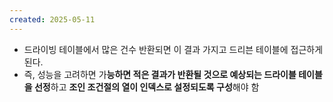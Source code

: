 ```yaml
---
created: 2025-05-11
---
```

- 드라이빙 테이블에서 많은 건수 반환되면 이 결과 가지고 드리븐 테이블에 접근하게 된다.
- 즉, 성능을 고려하면 가**능하면 적은 결과가 반환될 것으로 예상되는 드라이블 테이블을 선정**하고 **조인 조건절의 열이 인덱스로 설정되도록 구성**해야 함